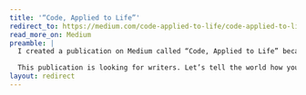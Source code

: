 ```yaml
---
title: '“Code, Applied to Life”'
redirect_to: https://medium.com/code-applied-to-life/code-applied-to-life-ccfe2ef9c784
read_more_on: Medium
preamble: |
  I created a publication on Medium called “Code, Applied to Life” because I want to inspire people to get more excited about code. I want to show how a small piece of code (or shell script) can make your life easier.

  This publication is looking for writers. Let’s tell the world how you use code to solve everyday problems. Please contact me if you want to help contribute to this collection!
layout: redirect
---
```

